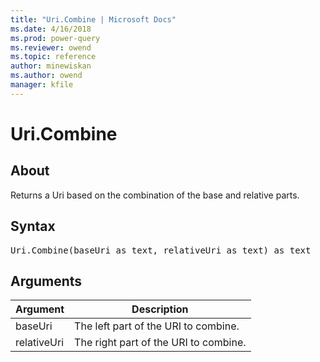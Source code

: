 ```yaml
---
title: "Uri.Combine | Microsoft Docs"
ms.date: 4/16/2018
ms.prod: power-query
ms.reviewer: owend
ms.topic: reference
author: minewiskan
ms.author: owend
manager: kfile
---
```

# Uri.Combine

  
## About  
Returns a Uri based on the combination of the base and relative parts.  
  
## Syntax

<pre>
Uri.Combine(baseUri as text, relativeUri as text) as text  
</pre>
  
## Arguments  
  
|Argument|Description|  
|------------|---------------|  
|baseUri|The left part of the URI to combine.|  
|relativeUri|The right part of the URI to combine.|  
  
